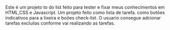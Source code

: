 Este é um projeto to do list feito para tester e fixar meus conhecimentos em HTML,CSS e Javascript.
Um projeto feito como lista de tarefa. como botões indicativos para a lixeira e boões check-list.
O usuario consegue adcionar tarefas excluilas conforme vai realizando as tarefas.
